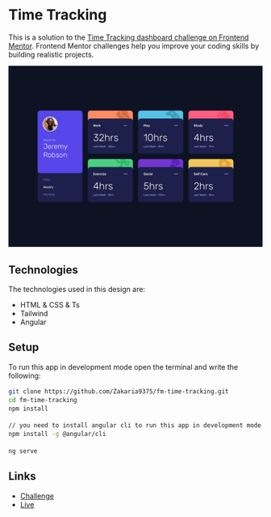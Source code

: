 # Time Tracking

This is a solution to the <a href="https://www.frontendmentor.io/challenges/time-tracking-dashboard-UIQ7167Jw" target="_blank" rel="noopener noreferrer">Time Tracking dashboard challenge on Frontend Mentor</a>. Frontend Mentor challenges help you improve your coding skills by building realistic projects.

![Design preview](./src/assets/design/desktop-design.jpg)

## Technologies

The technologies used in this design are:

* HTML & CSS & Ts
* Tailwind
* Angular

## Setup

To run this app in development mode open the terminal and write the following:

```sh  
git clone https://github.com/Zakaria9375/fm-time-tracking.git 
cd fm-time-tracking  
npm install 
 
// you need to install angular cli to run this app in development mode
npm install -g @angular/cli

ng serve
```

## Links

* <a href="https://www.frontendmentor.io/challenges/time-tracking-dashboard-UIQ7167Jw" target="_blank" rel="noopener noreferrer">Challenge</a> 
* <a href="https://za-time-tracking.netlify.app/" target="_blank" rel="noopener noreferrer">Live</a>
